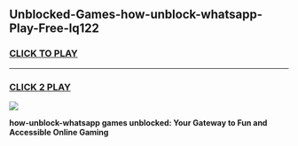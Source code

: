 
## Unblocked-Games-how-unblock-whatsapp-Play-Free-lq122
<h3>
<a href="https://premium76.site?title=how-unblock-whatsapp&ref=21A">CLICK TO PLAY</a></h3>
<hr>

<h3>
<a href="https://premium76.site?title=how-unblock-whatsapp&ref=21A">CLICK 2 PLAY</a>
  
</h3>

<a href="https://premium76.site?title=how-unblock-whatsapp&ref=21A"><img src="https://clearcache.store/games.png"></a>


**how-unblock-whatsapp games unblocked: Your Gateway to Fun and Accessible Online Gaming**
